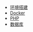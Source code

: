- [环境搭建](development/summary.md)
- [Docker](docker/docker.md)
- [PHP](php/summary.md)
- [数据库](database/summary.md)